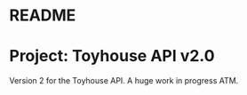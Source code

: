 # README

# Project: Toyhouse API v2.0

Version 2 for the Toyhouse API. A huge work in progress ATM.
